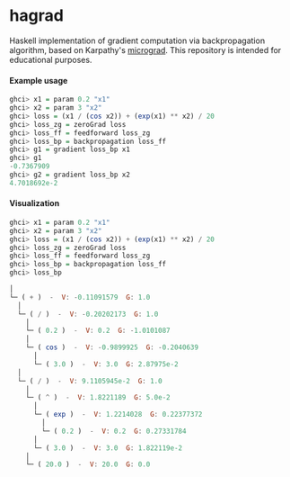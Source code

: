 # hagrad
Haskell implementation of gradient computation via backpropagation algorithm, based on Karpathy's [micrograd](https://github.com/karpathy/micrograd). This repository is intended for educational purposes.

#### Example usage

``` haskell
ghci> x1 = param 0.2 "x1"
ghci> x2 = param 3 "x2"
ghci> loss = (x1 / (cos x2)) + (exp(x1) ** x2) / 20
ghci> loss_zg = zeroGrad loss
ghci> loss_ff = feedforward loss_zg
ghci> loss_bp = backpropagation loss_ff
ghci> g1 = gradient loss_bp x1
ghci> g1 
-0.7367909
ghci> g2 = gradient loss_bp x2
4.7018692e-2
```

#### Visualization

``` haskell
ghci> x1 = param 0.2 "x1"
ghci> x2 = param 3 "x2"
ghci> loss = (x1 / (cos x2)) + (exp(x1) ** x2) / 20
ghci> loss_zg = zeroGrad loss
ghci> loss_ff = feedforward loss_zg
ghci> loss_bp = backpropagation loss_ff
ghci> loss_bp 

│
└─ ( + )  -  V: -0.11091579  G: 1.0
  │
  └─ ( / )  -  V: -0.20202173  G: 1.0
    │
    └─ ( 0.2 )  -  V: 0.2  G: -1.0101087
    │
    └─ ( cos )  -  V: -0.9899925  G: -0.2040639
      │
      └─ ( 3.0 )  -  V: 3.0  G: 2.87975e-2
  │
  └─ ( / )  -  V: 9.1105945e-2  G: 1.0
    │
    └─ ( ^ )  -  V: 1.8221189  G: 5.0e-2
      │
      └─ ( exp )  -  V: 1.2214028  G: 0.22377372
        │
        └─ ( 0.2 )  -  V: 0.2  G: 0.27331784
      │
      └─ ( 3.0 )  -  V: 3.0  G: 1.822119e-2
    │
    └─ ( 20.0 )  -  V: 20.0  G: 0.0

```
